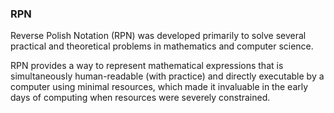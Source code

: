 ### RPN
Reverse Polish Notation (RPN) was developed primarily to solve several practical and theoretical problems in mathematics and computer science.

RPN provides a way to represent mathematical expressions that is simultaneously human-readable (with practice) and directly executable by a computer using minimal resources, which made it invaluable in the early days of computing when resources were severely constrained.
